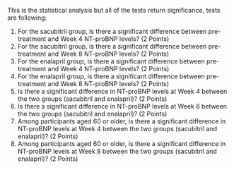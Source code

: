 This is the statistical analysis but all of the tests return significance, tests are following:
1. For the sacubitril group, is there a significant difference between pre-treatment and Week 4 NT-proBNP levels? (2 Points)
2. For the sacubitril group, is there a significant difference between pre-treatment and Week 8 NT-proBNP levels? (2 Points)
3. For the enalapril group, is there a significant difference between pre-treatment and Week 4 NT-proBNP levels? (2 Points)
4. For the enalapril group, is there a significant difference between pre-treatment and Week 8 NT-proBNP levels? (2 Points)
5. Is there a significant difference in NT-proBNP levels at Week 4 between the two groups (sacubitril and enalapril)? (2 Points)
6. Is there a significant difference in NT-proBNP levels at Week 8 between the two groups (sacubitril and enalapril)? (2 Points)
7. Among participants aged 60 or older, is there a significant difference in NT-proBNP levels at Week 4 between the two groups (sacubitril and enalapril)? (2 Points)
8. Among participants aged 60 or older, is there a significant difference in NT-proBNP levels at Week 8 between the two groups (sacubitril and enalapril)? (2 Points)
